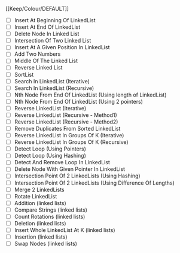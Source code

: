 [[Keep/Colour/DEFAULT]] 

- [ ] Insert At Beginning Of LinkedList
- [ ] Insert At End Of LinkedList
- [ ] Delete Node In Linked List
- [ ] Intersection Of Two Linked List
- [ ] Insert At A Given Position In LinkedList
- [ ] Add Two Numbers
- [ ] Middle Of The Linked List
- [ ] Reverse Linked List
- [ ] SortList
- [ ] Search In LinkedList (Iterative)
- [ ] Search In LinkedList (Recursive)
- [ ] Nth Node From End Of LinkedList (Using length of LinkedList)
- [ ] Nth Node From End Of LinkedList (Using 2 pointers)
- [ ] Reverse LinkedList (Iterative)
- [ ] Reverse LinkedList (Recursive - Method1)
- [ ] Reverse LinkedList (Recursive - Method2)
- [ ] Remove Duplicates From Sorted LinkedList
- [ ] Reverse LinkedList In Groups Of K (Iterative)
- [ ] Reverse LinkedList In Groups Of K (Recursive)
- [ ] Detect Loop (Using Pointers)
- [ ] Detect Loop (Using Hashing)
- [ ] Detect And Remove Loop In LinkedList
- [ ] Delete Node With Given Pointer In LinkedList
- [ ] Intersection Point Of 2 LinkedLists (Using Hashing)
- [ ] Intersection Point Of 2 LinkedLists (Using Difference Of Lengths)
- [ ] Merge 2 LinkedLists
- [ ] Rotate LinkedList
- [ ] Addition (linked lists)
- [ ] Compare Strings (linked lists)
- [ ] Count Rotations (linked lists)
- [ ] Deletion (linked lists)
- [ ] Insert Whole LinkedList At K (linked lists)
- [ ] Insertion (linked lists)
- [ ] Swap Nodes (linked lists)
